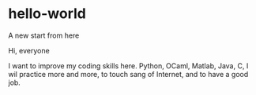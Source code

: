hello-world
===========

A new start from here

Hi, everyone

I want to improve my coding skills here. Python, OCaml, Matlab, Java, C, I wil practice more and more, to touch sang of Internet, and to have a good job.
